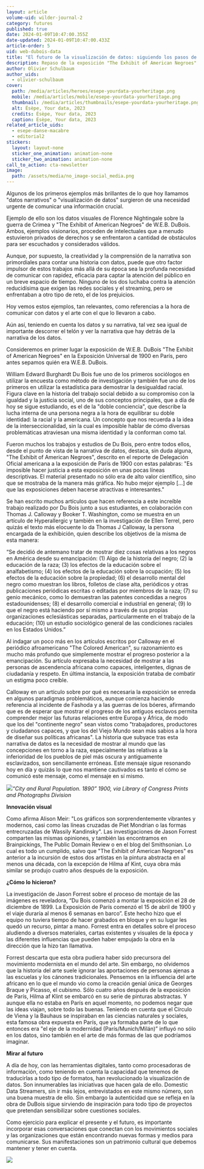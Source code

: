 ```yaml
---
layout: article
volume-uid: wilder-journal-2
category: futures
published: true
date: 2024-01-09T10:47:00.355Z
date-updated: 2024-01-09T10:47:00.433Z
article-order: 5
uid: web-dubois-data
title: "El futuro de la visualización de datos: siguiendo los pasos de W.E.B DuBois"
description: Repaso de la exposición "The Exhibit of American Negroes" de W.E.B. DuBois
author: Olivier Schulbaum
author_uids:
  - olivier-schulbaum
cover:
  path: /media/articles/heroes/esepe-yourdata-yourheritage.png
  mobile: /media/articles/mobile/esepe-yourdata-yourheritage.png
  thumbnail: /media/articles/thumbnails/esepe-yourdata-yourheritage.png
  alt: Ésèpe, Your data, 2023
  credits: Ésèpe, Your data, 2023
  caption: Ésèpe, Your data, 2023
related_article_uids:
  - esepe-danse-macabre
  - editorial2
stickers:
  layout: layout-none
  sticker_one_animation: animation-none
  sticker_two_animation: animation-none
call_to_action: cta-newsletter
image:
  path: /assets/media/no_image-social_media.png
---
```

Algunos de los primeros ejemplos más brillantes de lo que hoy llamamos "datos narrativos" o "visualización de datos" surgieron de una necesidad urgente de comunicar una información crucial. 

Ejemplo de ello son los datos visuales de Florence Nightingale sobre la guerra de Crimea y "The Exhibit of American Negroes" de W.E.B. DuBois. Ambos, ejemplos visionarios, proceden de intelectuales que a menudo estuvieron privados de derechos y se enfrentaron a cantidad de obstáculos para ser escuchados y considerados válidos. 

Aunque, por supuesto, la creatividad y la comprensión de la narrativa son primordiales para contar una historia con datos, puede que otro factor impulsor de estos trabajos más allá de su época sea la profunda necesidad de comunicar con rapidez, eficacia para captar la atención del público en un breve espacio de tiempo. Ninguno de los dos luchaba contra la atención reducidísima que exigen las redes sociales y el streaming, pero se enfrentaban a otro tipo de reto, el de los prejuicios.

Hoy vemos estos ejemplos, tan relevantes, como referencias a la hora de comunicar con datos y el arte con el que lo llevaron a cabo.

Aún así, teniendo en cuenta los datos y su narrativa, tal vez sea igual de importante descorrer el telón y ver la narrativa que hay detrás de la narrativa de los datos.

Consideremos en primer lugar la exposición de W.E.B. DuBois "The Exhibit of American Negroes" en la Exposición Universal de 1900 en París, pero antes sepamos quién era W.E.B. DuBois.

William Edward Burghardt Du Bois fue uno de los primeros sociólogos en utilizar la encuesta como método de investigación y también fue uno de los primeros en utilizar la estadística para demostrar la desigualdad racial. Figura clave en la historia del trabajo social debido a su compromiso con la igualdad y la justicia social, uno de sus conceptos principales, que a día de hoy se sigue estudiando, es el de la "doble conciencia", que describe la lucha interna de una persona negra a la hora de equilibrar su doble identidad: la racial y la americana. Un concepto que nos recuerda a la idea de la interseccionalidad, sin la cual es imposible hablar de cómo diversas problemáticas atraviesan una misma identidad y la conforman como tal.

Fueron muchos los trabajos y estudios de Du Bois, pero entre todos ellos, desde el punto de vista de la narrativa de datos, destaca, sin duda alguna, "The Exhibit of American Negroes", descrito en el reporte de Delegación Oficial americana a la exposición de París de 1900 con estas palabras: "Es imposible hacer justicia a esta exposición en unas pocas líneas descriptivas. El material presentado no sólo era de alto valor científico, sino que se mostraba de la manera más gráfica. No hubo mejor ejemplo \[...] de que las exposiciones deben hacerse atractivas e interesantes."

Se han escrito muchos artículos que hacen referencia a este increíble trabajo realizado por Du Bois junto a sus estudiantes, en colaboración con Thomas J. Calloway y Booker T. Washington, como se muestra en un artículo de Hyperallergic y también en la investigación de Ellen Terrel, pero quizás el texto más elocuente lo da Thomas J Calloway, la persona encargada de la exhibición, quien describe los objetivos de la misma de esta manera:

“Se decidió de antemano tratar de mostrar diez cosas relativas a los negros en América desde su emancipación: (1) Algo de la historia del negro; (2) la educación de la raza; (3) los efectos de la educación sobre el analfabetismo; (4) los efectos de la educación sobre la ocupación; (5) los efectos de la educación sobre la propiedad; (6) el desarrollo mental del negro como muestran los libros, folletos de clase alta, periódicos y otras publicaciones periódicas escritas o editadas por miembros de la raza; (7) su genio mecánico, como lo demuestran las patentes concedidas a negros estadounidenses; (8) el desarrollo comercial e industrial en general; (9) lo que el negro está haciendo por sí mismo a través de sus propias organizaciones eclesiásticas separadas, particularmente en el trabajo de la educación; (10) un estudio sociológico general de las condiciones raciales en los Estados Unidos.”

Al indagar un poco más en los artículos escritos por Calloway en el periódico afroamericano "The Colored American", su razonamiento es mucho más profundo que simplemente mostrar el progreso posterior a la emancipación. Su artículo expresaba la necesidad de mostrar a las personas de ascendencia africana como capaces, inteligentes, dignas de ciudadanía y respeto. En última instancia, la exposición trataba de combatir un estigma poco creíble.

Calloway en un artículo sobre por qué es necesaria la exposición se enreda en algunos paradigmas problemáticos, aunque comienza haciendo referencia al incidente de Fashoda y a las guerras de los bóeres, afirmando que es de esperar que mostrar el progreso de los antiguos esclavos permita comprender mejor las futuras relaciones entre Europa y África, de modo que los del "continente negro" sean vistos como "trabajadores, productores y ciudadanos capaces, y que los del Viejo Mundo sean más sabios a la hora de diseñar sus políticas africanas". La historia que subyace tras esta narrativa de datos es la necesidad de mostrar al mundo que las concepciones en torno a la raza, especialmente las relativas a la inferioridad de los pueblos de piel más oscura y antiguamente esclavizados, son sencillamente erróneas. Este mensaje sigue resonando hoy en día y quizás lo que nos mantiene cautivados es tanto el cómo se comunicó este mensaje, como el mensaje en sí mismo.

![](https://lh7-us.googleusercontent.com/vL8CIiu063iWtBxCWOx2wM47k-yYX0_OFtNQcpW67cF6I_aSK_nmfYGbj_FJS5zPpRL2IjvN8p4Yhn61DH7M2zn7ZoDkPrPZQMAm3vyEQcPRWe4T7EjvKWJm4vMiQcopCWvYT7cyVlA4Kw3eYvm_vBY)*“City and Rural Population. 1890” 1900, via Library of Congress Prints and Photographs Division*

**Innovación visual**

Como afirma Alison Meir: "Los gráficos son sorprendentemente vibrantes y modernos, casi como las líneas cruzadas de Piet Mondrian o las formas entrecruzadas de Wassily Kandinsky". Las investigaciones de Jason Forrest comparten las mismas opiniones, y también las encontramos en Brainpickings, The Public Domain Review o en el blog del Smithsonian. Lo cual es todo un cumplido, salvo que "The Exhibit of American Negroes" es anterior a la incursión de estos dos artistas en la pintura abstracta en al menos una década, con la excepción de Hilma af Kint, cuya obra más similar se produjo cuatro años después de la exposición.

**¿Cómo lo hicieron?**

La investigación de Jason Forrest sobre el proceso de montaje de las imágenes es reveladora, “Du Bois comenzó a montar la exposición el 28 de diciembre de 1899. La Exposición de París comenzó el 15 de abril de 1900 y el viaje duraría al menos 6 semanas en barco”. Este hecho hizo que el equipo no tuviera tiempo de hacer grabados en bloque y en su lugar les quedó un recurso, pintar a mano. Forrest entra en detalles sobre el proceso aludiendo a diversos materiales, cartas existentes y visuales de la época y las diferentes influencias que pueden haber empujado la obra en la dirección que la hizo tan llamativa.

Forrest descarta que esta obra pudiera haber sido precursora del movimiento modernista en el mundo del arte. Sin embargo, no olvidemos que la historia del arte suele ignorar las aportaciones de personas ajenas a las escuelas y los cánones tradicionales. Pensemos en la influencia del arte africano en lo que el mundo vio como la creación genial única de Georges Braque y Picasso, el cubismo. Sólo cuatro años después de la exposición de París, Hilma af Klint se embarcó en su serie de pinturas abstractas. Y aunque ella no estaba en París en aquel momento, no podemos negar que las ideas viajan, sobre todo las buenas. Teniendo en cuenta que el Círculo de Viena y la Bauhaus se inspiraban en las ciencias naturales y sociales, esta famosa obra expuesta en París, que ya formaba parte de lo que entonces era "el eje de la modernidad (París/Munich/Milán)” influyó no sólo en los datos, sino también en el arte de más formas de las que podríamos imaginar.

**Mirar al futuro**

A día de hoy, con las herramientas digitales, tanto como procesadoras de información, como teniendo en cuenta la capacidad que tenemos de traducirlas a todo tipo de formatos, han revolucionado la visualización de datos. Son innumerables las iniciativas que hacen gala de ello. Domestic Data Streamers, sin ir más lejos, entrevistados en este mismo número, son una buena muestra de ello. Sin embargo la autenticidad que se refleja en la obra de DuBois sigue sirviendo de inspiración para todo tipo de proyectos que pretendan sensibilizar sobre cuestiones sociales. 

Como ejercicio para explicar el presente y el futuro, es importante incorporar esas conversaciones que conectan con los movimientos sociales y las organizaciones que están encontrando nuevas formas y medios para comunicarse. Sus manifestaciones son un patrimonio cultural que debemos mantener y tener en cuenta.

![](https://lh7-us.googleusercontent.com/v0zjy6mCQB-9u5wlFPy8IGS4PfXC23Vr2c1Gl6SIXInVID8t5Cgl_lSA_wms7Aq_LTCY-AaS60pAYl_pNTQ8iS1hgKG4h2sJqX786no9xSCAAHO5CbxFeQoU0BA5rZZaTZqotUiEPIftXX9ju1CD-p8)

